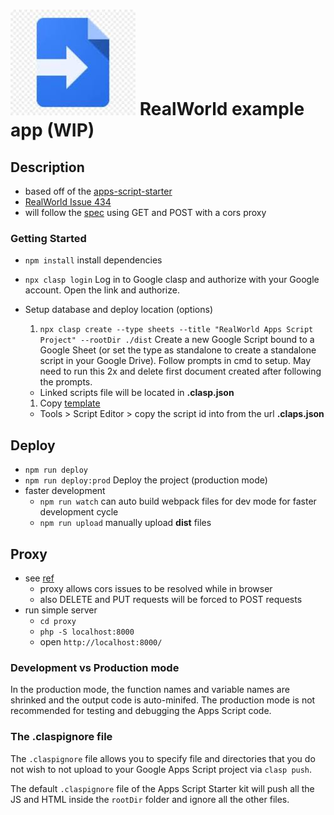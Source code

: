 # ![RealWorld Google Apps Script Example App using gs](image.jpg) **RealWorld** example app (WIP)

## Description

- based off of the [apps-script-starter](https://github.com/labnol/apps-script-starter)
- [RealWorld Issue 434](https://github.com/gothinkster/realworld/issues/434)
- will follow the [spec](https://github.com/gothinkster/realworld/tree/master/api) using GET and POST with a cors proxy

### Getting Started

- `npm install` install dependencies
- `npx clasp login` Log in to Google clasp and authorize with your Google account. Open the link and authorize.

- Setup database and deploy location (options)
  1. `npx clasp create --type sheets --title "RealWorld Apps Script Project" --rootDir ./dist` Create a new Google Script bound to a Google Sheet (or set the type as standalone to create a standalone script in your Google Drive). Follow prompts in cmd to setup. May need to run this 2x and delete first document created after following the prompts.
    - Linked scripts file will be located in **.clasp.json**
  1. Copy [template](https://docs.google.com/spreadsheets/d/10e_ys79KtAp84wu8gJuWrAqxxaU8ebzC49YXIHjfl38/edit?usp=sharing)
    - Tools > Script Editor > copy the script id into from the url **.claps.json**

## Deploy

- `npm run deploy`
- `npm run deploy:prod` Deploy the project (production mode)
- faster development
  - `npm run watch` can auto build webpack files for dev mode for faster development cycle
  - `npm run upload` manually upload **dist** files

## Proxy

- see [ref](https://github.com/softius/php-cross-domain-proxy/blob/master/proxy.php)
  - proxy allows cors issues to be resolved while in browser
  - also DELETE and PUT requests will be forced to POST requests
- run simple server
  - `cd proxy`
  - `php -S localhost:8000`
  - open `http://localhost:8000/`

### Development vs Production mode

In the production mode, the function names and variable names are shrinked and the output code is auto-minifed. The production mode is not recommended for testing and debugging the Apps Script code.

### The .claspignore file

The `.claspignore` file allows you to specify file and directories that you do not wish to not upload to your Google Apps Script project via `clasp push`.

The default `.claspignore` file of the Apps Script Starter kit will push all the JS and HTML inside the `rootDir` folder and ignore all the other files.
